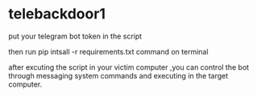 # telebackdoor1
put your telegram bot token in the script

then run pip intsall -r requirements.txt command on terminal

after excuting the script in your victim computer ,you can control the bot through messaging system commands and executing in the target computer.
